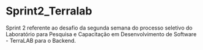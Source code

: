 # Sprint2_Terralab
Sprint 2 referente ao desafio da segunda semana do processo seletivo do Laboratório para Pesquisa e Capacitação em Desenvolvimento de Software - TerraLAB para o Backend.
